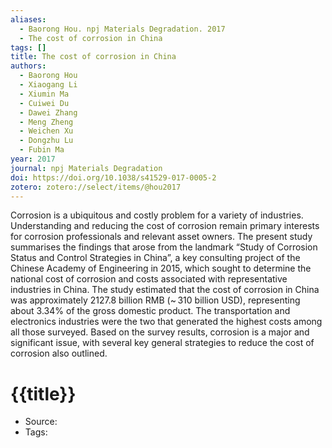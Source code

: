 ```yaml
---
aliases:
  - Baorong Hou. npj Materials Degradation. 2017
  - The cost of corrosion in China
tags: []
title: The cost of corrosion in China
authors:
  - Baorong Hou
  - Xiaogang Li
  - Xiumin Ma
  - Cuiwei Du
  - Dawei Zhang
  - Meng Zheng
  - Weichen Xu
  - Dongzhu Lu
  - Fubin Ma
year: 2017
journal: npj Materials Degradation
doi: https://doi.org/10.1038/s41529-017-0005-2
zotero: zotero://select/items/@hou2017
---
```

<!-- START_ABSTRACT -->
Corrosion is a ubiquitous and costly problem for a variety of industries. Understanding and reducing the cost of corrosion remain primary interests for corrosion professionals and relevant asset owners. The present study summarises the findings that arose from the landmark “Study of Corrosion Status and Control Strategies in China”, a key consulting project of the Chinese Academy of Engineering in 2015, which sought to determine the national cost of corrosion and costs associated with representative industries in China. The study estimated that the cost of corrosion in China was approximately 2127.8 billion RMB (~ 310 billion USD), representing about 3.34% of the gross domestic product. The transportation and electronics industries were the two that generated the highest costs among all those surveyed. Based on the survey results, corrosion is a major and significant issue, with several key general strategies to reduce the cost of corrosion also outlined.
<!-- END_ABSTRACT -->

<!-- START_TEMPLATE -->
# {{title}}

- Source:
- Tags: 
<!-- END_TEMPLATE -->